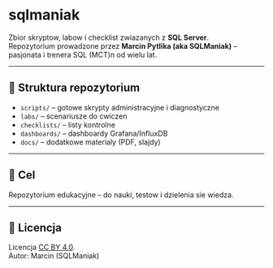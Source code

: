 # sqlmaniak

Zbior skryptow, labow i checklist zwiazanych z **SQL Server**.  
Repozytorium prowadzone przez **Marcin Pytlika (aka SQLManiak)** – pasjonata i trenera SQL (MCT)n od wielu lat.

---

## 📂 Struktura repozytorium
- `scripts/` – gotowe skrypty administracyjne i diagnostyczne
- `labs/` – scenariusze do cwiczen
- `checklists/` – listy kontrolne
- `dashboards/` – dashboardy Grafana/InfluxDB
- `docs/` – dodatkowe materialy (PDF, slajdy)

---

## 🎯 Cel
Repozytorium edukacyjne – do nauki, testow i dzielenia sie wiedza.

---

## 📜 Licencja
Licencja [CC BY 4.0](https://creativecommons.org/licenses/by/4.0/deed.en).  
Autor: Marcin (SQLManiak)
